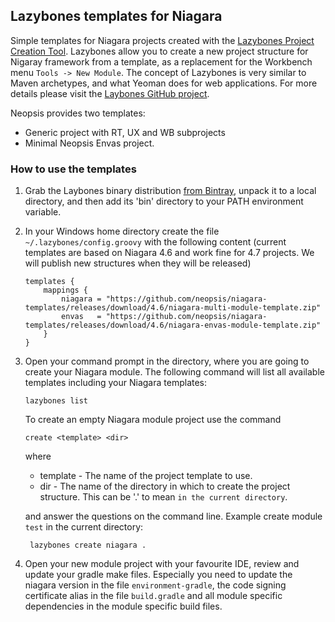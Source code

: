 ## Lazybones templates for Niagara

Simple templates for Niagara projects created with the
[Lazybones Project Creation Tool](https://github.com/pledbrook/lazybones). Lazybones allow you
to create a new project structure for Nigaray framework from a template, as a replacement for
the Workbench menu `Tools -> New Module`. The concept of Lazybones is very similar to Maven 
archetypes, and what Yeoman does for web applications. For more details please visit the
[Laybones
GitHub project](https://github.com/pledbrook/lazybones).

Neopsis provides two templates:

* Generic project with RT, UX and WB subprojects
* Minimal Neopsis Envas project. 

### How to use the templates

1. Grab the Laybones binary distribution [from Bintray](https://bintray.com/pkg/show/general/pledbrook/lazybones-templates/lazybones),
   unpack it to a local directory, and then add its 'bin' directory to your PATH environment 
   variable. 
   
2. In your Windows home directory create the file `~/.lazybones/config.groovy` with the following content
   (current templates are based on Niagara 4.6 and work fine for 4.7 projects. We will publish new structures when 
   they will be released)

   ```
   templates {
       mappings {
           niagara = "https://github.com/neopsis/niagara-templates/releases/download/4.6/niagara-multi-module-template.zip"
           envas   = "https://github.com/neopsis/niagara-templates/releases/download/4.6/niagara-envas-module-template.zip"
       }
   }
   ```
   
3. Open your command prompt in the directory, where you are going to create your Niagara module. The following 
   command will list all available templates including your Niagara templates:

   ```
   lazybones list
   ``` 
   
   To create an empty Niagara module project use the command 
   
   ```
   create <template> <dir>
   ```
     
   where  
   * template - The name of the project template to use.
   * dir      - The name of the directory in which to create the project structure. 
                This can be '.' to mean `in the current directory`.
                
   and answer the questions on the command line. Example create module `test` in the 
   current directory:
   
   ```
    lazybones create niagara .
   ```
   
4. Open your new module project with your favourite IDE, review and update your gradle make files. Especially
   you need to update the niagara version in the file `environment-gradle`, the code signing certificate alias 
   in the file `build.gradle` and all module specific dependencies in the module specific build files.     
      
   
   
